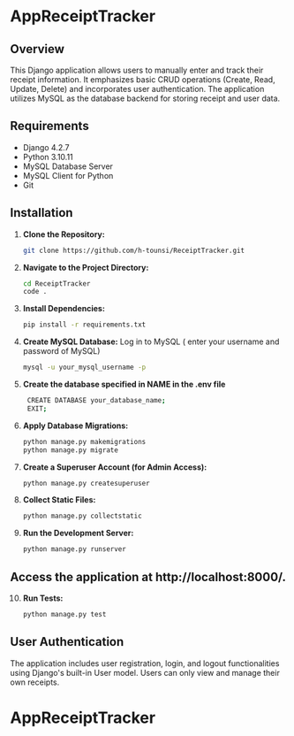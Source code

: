 ﻿# AppReceiptTracker


## Overview

This Django application allows users to manually enter and track their receipt information. It emphasizes basic CRUD operations (Create, Read, Update, Delete) and incorporates user authentication. The application utilizes MySQL as the database backend for storing receipt and user data.

## Requirements

- Django 4.2.7
- Python 3.10.11
- MySQL Database Server
- MySQL Client for Python
- Git


## Installation

1. **Clone the Repository:**

   ```bash
   git clone https://github.com/h-tounsi/ReceiptTracker.git

2. **Navigate to the Project Directory:**
    ```bash
    cd ReceiptTracker
    code .
3. **Install Dependencies:**
    ```bash
    pip install -r requirements.txt  

4. **Create MySQL Database:**
    Log in to MySQL ( enter your username and password of MySQL)
    ```bash
    mysql -u your_mysql_username -p
5. **Create the database specified in NAME in the .env file**
   ```bash
    CREATE DATABASE your_database_name;
    EXIT;
6. **Apply Database Migrations:**
    ```bash
    python manage.py makemigrations
    python manage.py migrate
7. **Create a Superuser Account (for Admin Access):**
    ```bash
    python manage.py createsuperuser
8. **Collect Static Files:**
    ```bash
    python manage.py collectstatic

9. **Run the Development Server:**
    ```bash
    python manage.py runserver

## Access the application at http://localhost:8000/.

10. **Run Tests:**
    ```bash
    python manage.py test


## User Authentication
The application includes user registration, login, and logout functionalities using Django's built-in User model. 
Users can only view and manage their own receipts.

# AppReceiptTracker
